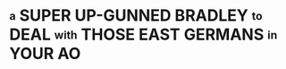 # <sub><sup>a</sup></sub> SUPER UP-GUNNED BRADLEY <sub><sup>to</sup></sub> DEAL <sub><sup>with</sup></sub> THOSE EAST GERMANS <sub><sup>in</sup></sub> YOUR AO
